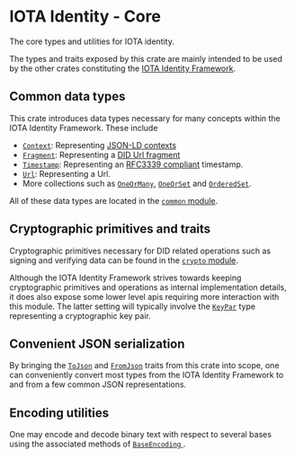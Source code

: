 IOTA Identity - Core  
=== 

The core types and utilities for IOTA identity.

The types and traits exposed by this crate are mainly intended to be used by the other crates constituting the [IOTA Identity Framework](https://wiki.iota.org/identity.rs/introduction). 

## Common data types 
This crate introduces data types necessary for many concepts within the IOTA Identity Framework. These include 
- [`Context`](crate::common::Context): Representing [JSON-LD contexts](https://www.w3.org/TR/vc-data-model/#contexts)
- [`Fragment`](crate::common::Fragment): Representing a [DID Url fragment](https://www.w3.org/TR/did-core/#dfn-did-fragments)
- [`Timestamp`](crate::common::Timestamp): Representing an [RFC3339 compliant](https://datatracker.ietf.org/doc/html/rfc3339) timestamp. 
- [`Url`](crate::common::Url): Representing a Url. 
- More collections such as [`OneOrMany`](crate::common::OneOrMany), [`OneOrSet`](crate::common::OneOrSet) and [`OrderedSet`](crate::common::OrderedSet). 

All of these data types are located in the [`common` module](crate::common).  

## Cryptographic primitives and traits 
Cryptographic primitives necessary for DID related operations such as signing and verifying data can be found in the [`crypto` module](crate::crypto). 

Although the IOTA Identity Framework strives towards keeping cryptographic primitives and operations as internal implementation details, it does also expose some lower level apis requiring more interaction with this module. The latter setting will typically involve the [`KeyPar`](crate::crypto::KeyPair) type representing a cryptographic key pair. 

## Convenient JSON serialization
By bringing the [`ToJson`](crate::convert::ToJson) and [`FromJson`](crate::convert::FromJson) traits from this crate into scope, one can conveniently convert most types from the IOTA Identity Framework to and from a few common JSON representations.  
## Encoding utilities 
One may encode and decode binary text with respect to several bases using the associated methods of [`BaseEncoding` ](crate::utils::BaseEncoding). 
